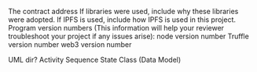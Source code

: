 The contract address
If libraries were used, include why these libraries were adopted.
If IPFS is used, include how IPFS is used in this project.
Program version numbers (This information will help your reviewer troubleshoot your project if any issues arise):
node version number
Truffle version number
web3 version number

UML dir?
Activity
Sequence
State
Class (Data Model)
